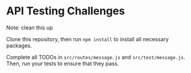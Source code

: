 # API Testing Challenges

Note: clean this up

Clone this repository, then run `npm install` to install all necessary packages.

Complete all TODOs in `src/routes/message.js` and `src/test/message.js`. Then, run your tests to ensure that they pass.
